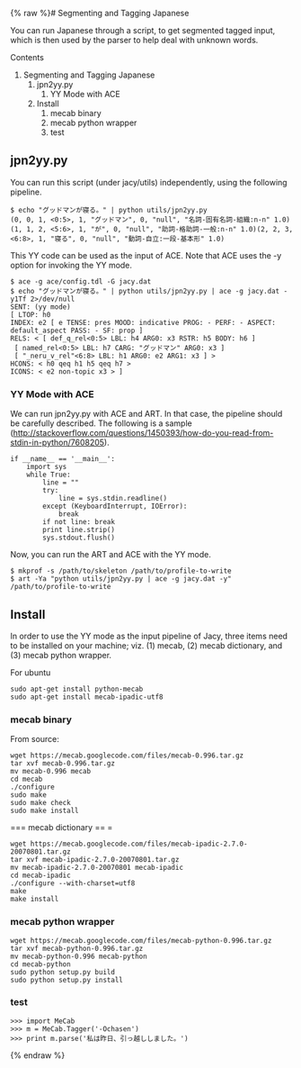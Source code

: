 {% raw %}# Segmenting and Tagging Japanese

You can run Japanese through a script, to get segmented tagged input,
which is then used by the parser to help deal with unknown words.

Contents

1. Segmenting and Tagging Japanese
   1. jpn2yy.py
      1. YY Mode with ACE
   2. Install
      1. mecab binary
      2. mecab python wrapper
      3. test

## jpn2yy.py

You can run this script (under jacy/utils) independently, using the
following pipeline.

    $ echo "グッドマンが寝る。" | python utils/jpn2yy.py 
    (0, 0, 1, <0:5>, 1, "グッドマン", 0, "null", "名詞-固有名詞-組織:n-n" 1.0)(1, 1, 2, <5:6>, 1, "が", 0, "null", "助詞-格助詞-一般:n-n" 1.0)(2, 2, 3, <6:8>, 1, "寝る", 0, "null", "動詞-自立:一段-基本形" 1.0)

This YY code can be used as the input of ACE. Note that ACE uses the -y
option for invoking the YY mode.

    $ ace -g ace/config.tdl -G jacy.dat
    $ echo "グッドマンが寝る。" | python utils/jpn2yy.py | ace -g jacy.dat -y1Tf 2>/dev/null
    SENT: (yy mode)
    [ LTOP: h0
    INDEX: e2 [ e TENSE: pres MOOD: indicative PROG: - PERF: - ASPECT: default_aspect PASS: - SF: prop ]
    RELS: < [ def_q_rel<0:5> LBL: h4 ARG0: x3 RSTR: h5 BODY: h6 ]
     [ named_rel<0:5> LBL: h7 CARG: "グッドマン" ARG0: x3 ]
     [ "_neru_v_rel"<6:8> LBL: h1 ARG0: e2 ARG1: x3 ] >
    HCONS: < h0 qeq h1 h5 qeq h7 >
    ICONS: < e2 non-topic x3 > ]

### YY Mode with ACE

We can run jpn2yy.py with ACE and ART. In that case, the pipeline should
be carefully described. The following is a sample
(<http://stackoverflow.com/questions/1450393/how-do-you-read-from-stdin-in-python/7608205>).

    if __name__ == '__main__':
        import sys
        while True:
            line = ""
            try:
                line = sys.stdin.readline()
            except (KeyboardInterrupt, IOError):
                break
            if not line: break
            print line.strip()
            sys.stdout.flush()

Now, you can run the ART and ACE with the YY mode.

    $ mkprof -s /path/to/skeleton /path/to/profile-to-write
    $ art -Ya "python utils/jpn2yy.py | ace -g jacy.dat -y" /path/to/profile-to-write

## Install

In order to use the YY mode as the input pipeline of Jacy, three items
need to be installed on your machine; viz. (1) mecab, (2) mecab
dictionary, and (3) mecab python wrapper.

For ubuntu

    sudo apt-get install python-mecab
    sudo apt-get install mecab-ipadic-utf8

### mecab binary

From source:

    wget https://mecab.googlecode.com/files/mecab-0.996.tar.gz
    tar xvf mecab-0.996.tar.gz 
    mv mecab-0.996 mecab
    cd mecab
    ./configure 
    sudo make
    sudo make check
    sudo make install

=== mecab dictionary == =

    wget https://mecab.googlecode.com/files/mecab-ipadic-2.7.0-20070801.tar.gz
    tar xvf mecab-ipadic-2.7.0-20070801.tar.gz 
    mv mecab-ipadic-2.7.0-20070801 mecab-ipadic
    cd mecab-ipadic
    ./configure --with-charset=utf8
    make
    make install

### mecab python wrapper

    wget https://mecab.googlecode.com/files/mecab-python-0.996.tar.gz
    tar xvf mecab-python-0.996.tar.gz 
    mv mecab-python-0.996 mecab-python
    cd mecab-python
    sudo python setup.py build
    sudo python setup.py install

### test

    >>> import MeCab
    >>> m = MeCab.Tagger('-Ochasen')
    >>> print m.parse('私は昨日、引っ越ししました。')
<update date omitted for speed>{% endraw %}